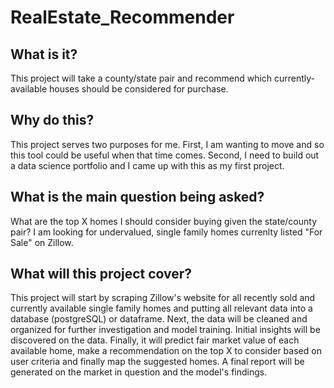 # RealEstate_Recommender
## What is it?
This project will take a county/state pair and recommend which currently-available houses should be considered for purchase.

## Why do this?
This project serves two purposes for me. First, I am wanting to move and so this tool could be useful when that time comes. Second, I need to build out a data science portfolio and I came up with this as my first project.

## What is the main question being asked?
What are the top X homes I should consider buying given the state/county pair? I am looking for undervalued, single family homes currenlty listed "For Sale" on Zillow.

## What will this project cover?
This project will start by scraping Zillow's website for all recently sold and currently available single family homes and putting all relevant data into a database (postgreSQL) or dataframe. Next, the data will be cleaned and organized for further investigation and model training. Initial insights will be discovered on the data. Finally, it will predict fair market value of each available home, make a recommendation on the top X to consider based on user criteria and finally map the suggested homes. A final report will be generated on the market in question and the model's findings.
